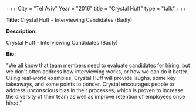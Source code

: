 +++
City = "Tel Aviv"
Year = "2016"
title = "Crystal Huff"
type = "talk"
+++

<div class="span-15  ">
  <div class="span-15  last ">
  <p><strong>Title:</strong>
  Crystal Huff - Interviewing Candidates (Badly)
  </p>

  <p><strong>Description:</strong></p>

  <p>
  Crystal Huff - Interviewing Candidates (Badly)

</p>
  <p><strong>Bio:</strong></p>

  <p>"We all know that team members need to evaluate candidates for hiring, but we don't often address how interviewing works, or how we can do it better. Using real-world examples, Crystal Huff will provide laughs, some key takeaways, and some points to ponder. Crystal encourages people to address unconscious bias in their processes, which is proven to increase the diversity of their team as well as improve retention of employees once hired."</p>

  </div>
</div>
